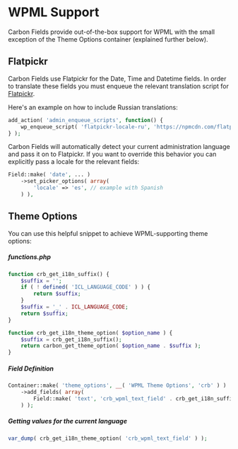 # WPML Support

Carbon Fields provide out-of-the-box support for WPML with the small exception of the Theme Options container (explained further below).

## Flatpickr

Carbon Fields use Flatpickr for the Date, Time and Datetime fields. In order to translate these fields you must enqueue the relevant translation script for [Flatpickr](https://chmln.github.io/flatpickr/localization/).

Here's an example on how to include Russian translations:
```php
add_action( 'admin_enqueue_scripts', function() {
    wp_enqueue_script( 'flatpickr-locale-ru', 'https://npmcdn.com/flatpickr/dist/l10n/ru.js', array('carbon-fields-core') );
} );
```

Carbon Fields will automatically detect your current administration language and pass it on to Flatpickr. If you want to override this behavior you can explicitly pass a locale for the relevant fields:
```php
Field::make( 'date', ... )
    ->set_picker_options( array(
        'locale' => 'es', // example with Spanish
    ) ),
```

## Theme Options

You can use this helpful snippet to achieve WPML-supporting theme options:

##### functions.php

```php
function crb_get_i18n_suffix() {
    $suffix = '';
    if ( ! defined( 'ICL_LANGUAGE_CODE' ) ) {
        return $suffix;
    }
    $suffix = '_' . ICL_LANGUAGE_CODE;
    return $suffix;
}

function crb_get_i18n_theme_option( $option_name ) {
    $suffix = crb_get_i18n_suffix();
    return carbon_get_theme_option( $option_name . $suffix );
}
```

##### Field Definition

```php
Container::make( 'theme_options', __( 'WPML Theme Options', 'crb' ) )
    ->add_fields( array(
        Field::make( 'text', 'crb_wpml_text_field' . crb_get_i18n_suffix(), 'Text Field' )
    ) );
```

##### Getting values for the current language

```php
var_dump( crb_get_i18n_theme_option( 'crb_wpml_text_field' ) );
```
